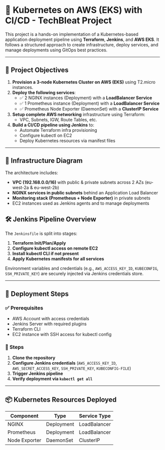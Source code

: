 # 🚀 Kubernetes on AWS (EKS) with CI/CD - TechBleat Project

This project is a hands-on implementation of a Kubernetes-based application deployment pipeline using **Terraform**, **Jenkins**, and **AWS EKS**. It follows a structured approach to create infrastructure, deploy services, and manage deployments using GitOps best practices.

---

## 📌 Project Objectives

1. **Provision a 3-node Kubernetes Cluster on AWS (EKS)** using T2.micro instances.
2. **Deploy the following services**:
   - ✅ 2 NGINX instances (Deployment) with a **LoadBalancer Service**
   - ✅ 1 Prometheus instance (Deployment) with a **LoadBalancer Service**
   - ✅ Prometheus Node Exporter (DaemonSet) with a **ClusterIP Service**
3. **Setup complete AWS networking** infrastructure using Terraform:
   - VPC, Subnets, IGW, Route Tables, etc.
4. **Build a CI/CD pipeline using Jenkins** to:
   - Automate Terraform infra provisioning
   - Configure kubectl on EC2
   - Deploy Kubernetes resources via manifest files

---

## 🧱 Infrastructure Diagram

The architecture includes:
- **VPC (192.168.0.0/16)** with public & private subnets across 2 AZs (eu-west-2a & eu-west-2b)
- **NGINX services in public subnets** behind an Application Load Balancer
- **Monitoring stack (Prometheus + Node Exporter)** in private subnets
- EC2 instances used as Jenkins agents and to manage deployments

## 🛠️ Jenkins Pipeline Overview

The `Jenkinsfile` is split into stages:

1. **Terraform Init/Plan/Apply**
2. **Configure kubectl access on remote EC2**
3. **Install kubectl CLI if not present**
4. **Apply Kubernetes manifests for all services**

Environment variables and credentials (e.g., `AWS_ACCESS_KEY_ID`, `KUBECONFIG`, `SSH_PRIVATE_KEY`) are securely injected via Jenkins credentials store.

---

## 🚀 Deployment Steps

### ✅ Prerequisites

- AWS Account with access credentials
- Jenkins Server with required plugins
- Terraform CLI
- EC2 instance with SSH access for kubectl config

### 🔨 Steps

1. **Clone the repository**
2. **Configure Jenkins credentials** (`AWS_ACCESS_KEY_ID`, `AWS_SECRET_ACCESS_KEY`, `SSH_PRIVATE_KEY`, `KUBECONFIG-FILE`)
3. **Trigger Jenkins pipeline**
4. **Verify deployment via `kubectl get all`**

---

## 📦 Kubernetes Resources Deployed

| Component           | Type         | Service Type     |
|---------------------|--------------|------------------|
| NGINX               | Deployment   | LoadBalancer     |
| Prometheus          | Deployment   | LoadBalancer     |
| Node Exporter       | DaemonSet    | ClusterIP        |

